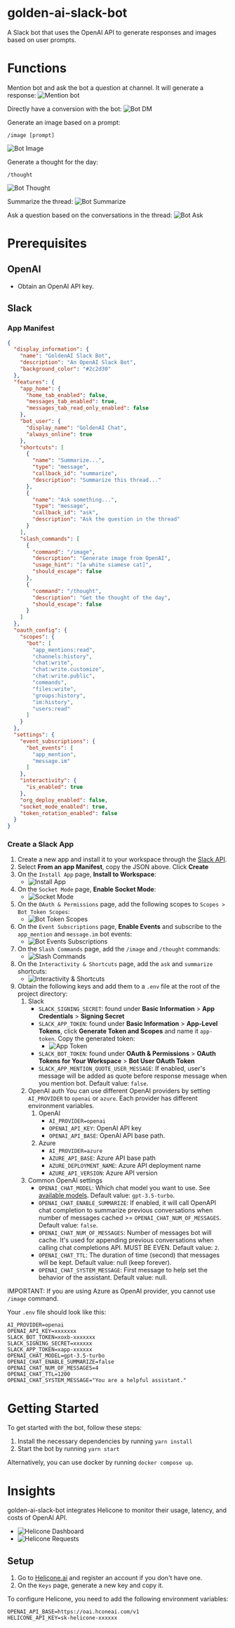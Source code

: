 # golden-ai-slack-bot

A Slack bot that uses the OpenAI API to generate responses and images based on user prompts.

# Functions

Mention bot and ask the bot a question at channel. It will generate a response:
![Mention bot](./docs/images/chat-bot-mention.png)

Directly have a conversion with the bot:
![Bot DM](./docs/images/chat-dm.png)

Generate an image based on a prompt:
```
/image [prompt]
```
![Bot Image](./docs/images/chat-image.png)

Generate a thought for the day:
```
/thought
```
![Bot Thought](./docs/images/chat-thought.png)

Summarize the thread:
![Bot Summarize](./docs/images/chat-summarize.gif)

Ask a question based on the conversations in the thread:
![Bot Ask](./docs/images/chat-ask.gif)

# Prerequisites

## OpenAI

- Obtain an OpenAI API key.

## Slack

### App Manifest

```json
{
  "display_information": {
    "name": "GoldenAI Slack Bot",
    "description": "An OpenAI Slack Bot",
    "background_color": "#2c2d30"
  },
  "features": {
    "app_home": {
      "home_tab_enabled": false,
      "messages_tab_enabled": true,
      "messages_tab_read_only_enabled": false
    },
    "bot_user": {
      "display_name": "GoldenAI Chat",
      "always_online": true
    },
    "shortcuts": [
      {
        "name": "Summarize...",
        "type": "message",
        "callback_id": "summarize",
        "description": "Summarize this thread..."
      },
      {
        "name": "Ask something...",
        "type": "message",
        "callback_id": "ask",
        "description": "Ask the question in the thread"
      }
    ],
    "slash_commands": [
      {
        "command": "/image",
        "description": "Generate image from OpenAI",
        "usage_hint": "[a white siamese cat]",
        "should_escape": false
      },
      {
        "command": "/thought",
        "description": "Get the thought of the day",
        "should_escape": false
      }
    ]
  },
  "oauth_config": {
    "scopes": {
      "bot": [
        "app_mentions:read",
        "channels:history",
        "chat:write",
        "chat:write.customize",
        "chat:write.public",
        "commands",
        "files:write",
        "groups:history",
        "im:history",
        "users:read"
      ]
    }
  },
  "settings": {
    "event_subscriptions": {
      "bot_events": [
        "app_mention",
        "message.im"
      ]
    },
    "interactivity": {
      "is_enabled": true
    },
    "org_deploy_enabled": false,
    "socket_mode_enabled": true,
    "token_rotation_enabled": false
  }
}
```

### Create a Slack App

1. Create a new app and install it to your workspace through the [Slack API](https://api.slack.com/apps?new_app=1).
2. Select **From an app Manifest**, copy the JSON above. Click **Create**
3. On the `Install App` page, **Install to Workspace**:
   - ![Install App](./docs/images/slack-install-app.png)
4. On the `Socket Mode` page, **Enable Socket Mode**:
   - ![Socket Mode](./docs/images/slack-socket-mode.png)
5. On the `OAuth & Permissions` page, add the following scopes to `Scopes > Bot Token Scopes`:
   - ![Bot Token Scopes](./docs/images/slack-oauth-bot-token-scopes.png)
6. On the `Event Subscriptions` page, **Enable Events** and subscribe to the `app_mention` and `message.im` bot events:
   - ![Bot Events Subscriptions](./docs/images/slack-bot-event-subscriptions.png)
7. On the `Slash Commands` page, add the `/image` and `/thought` commands:
    - ![Slash Commands](./docs/images/slack-slash-commands.png)
8. On the `Interactivity & Shortcuts` page, add the `ask` and `summarize` shortcuts:
    - ![Interactivity & Shortcuts](./docs/images/slack-interactivity-shortcuts.png)
9. Obtain the following keys and add them to a `.env` file at the root of the project directory:
    1. Slack
        - `SLACK_SIGNING_SECRET`: found under **Basic Information** > **App Credentials** > **Signing Secret**
        - `SLACK_APP_TOKEN`: found under **Basic Information** > **App-Level Tokens**, click **Generate Token and Scopes** and name it `app-token`. Copy the generated token:
          - ![App Token](./docs/images/slack-app-token.png)
        - `SLACK_BOT_TOKEN`: found under **OAuth & Permissions** > **OAuth Tokens for Your Workspace** > **Bot User OAuth Token**
        - `SLACK_APP_MENTION_QUOTE_USER_MESSAGE`: If enabled, user's message will be added as quote before response message when you mention bot. Default value: `false`.
    2. OpenAI auth
      You can use different OpenAI providers by setting `AI_PROVIDER` to `openai` or `azure`. Each provider has different environment variables.
        1. OpenAI
            - `AI_PROVIDER=openai`
            - `OPENAI_API_KEY`: OpenAI API key
            - `OPENAI_API_BASE`: OpenAI API base path.
        2. Azure
            - `AI_PROVIDER=azure`
            - `AZURE_API_BASE`: Azure API base path
            - `AZURE_DEPLOYMENT_NAME`: Azure API deployment name
            - `AZURE_API_VERSION`: Azure API version
    3. Common OpenAI settings
        - `OPENAI_CHAT_MODEL`: Which chat model you want to use. See [available models](https://platform.openai.com/docs/models/overview). Default value: `gpt-3.5-turbo`.
        - `OPENAI_CHAT_ENABLE_SUMMARIZE`: If enabled, it will call OpenAPI chat completion to summarize previous conversations when number of messages cached >= `OPENAI_CHAT_NUM_OF_MESSAGES`. Default value: `false`.
        - `OPENAI_CHAT_NUM_OF_MESSAGES`: Number of messages bot will cache. It's used for appending previous conversations when calling chat completions API. MUST BE EVEN. Default value: `2`.
        - `OPENAI_CHAT_TTL`: The duration of time (second) that messages will be kept. Default value: null (keep forever).
        - `OPENAI_CHAT_SYSTEM_MESSAGE`: First message to help set the behavior of the assistant. Default value: null.

IMPORTANT: If you are using Azure as OpenAI provider, you cannot use `/image` command.

Your `.env` file should look like this:

```
AI_PROVIDER=openai
OPENAI_API_KEY=xxxxxxx
SLACK_BOT_TOKEN=xoxb-xxxxxxx
SLACK_SIGNING_SECRET=xxxxxx
SLACK_APP_TOKEN=xapp-xxxxxx
OPENAI_CHAT_MODEL=gpt-3.5-turbo
OPENAI_CHAT_ENABLE_SUMMARIZE=false
OPENAI_CHAT_NUM_OF_MESSAGES=4
OPENAI_CHAT_TTL=1200
OPENAI_CHAT_SYSTEM_MESSAGE="You are a helpful assistant."
```

# Getting Started

To get started with the bot, follow these steps:

1. Install the necessary dependencies by running `yarn install`
2. Start the bot by running `yarn start`

Alternatively, you can use docker by running `docker compose up`.

# Insights

golden-ai-slack-bot integrates Helicone to monitor their usage, latency, and costs of OpenAI API.

- ![Helicone Dashboard](./docs/images/helicone-dashboard.png)
- ![Helicone Requests](./docs/images/helicone-requests.jpg)

## Setup
1. Go to [Helicone.ai](https://www.helicone.ai/) and register an account if you don't have one.
2. On the `Keys` page, generate a new key and copy it.

To configure Helicone, you need to add the following environment variables:
```
OPENAI_API_BASE=https://oai.hconeai.com/v1
HELICONE_API_KEY=sk-helicone-xxxxxx
```
